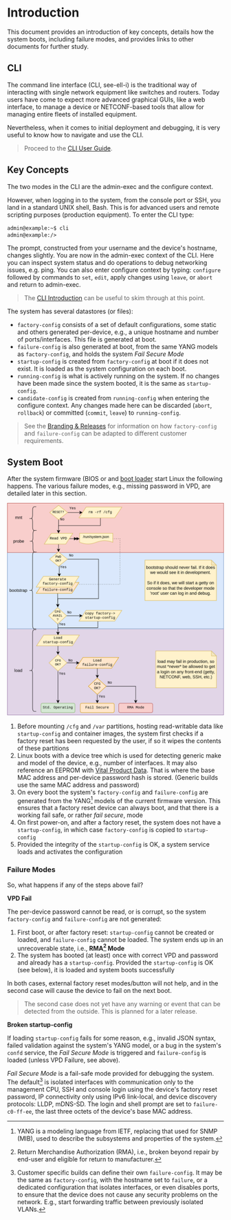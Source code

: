 # Introduction

This document provides an introduction of key concepts, details how
the system boots, including failure modes, and provides links to
other documents for further study.

## CLI

The command line interface (CLI, see-ell-i) is the traditional way of
interacting with single network equipment like switches and routers.
Today users have come to expect more advanced graphical GUIs, like a web
interface, to manage a device or NETCONF-based tools that allow for
managing entire fleets of installed equipment.

Nevertheless, when it comes to initial deployment and debugging, it
is very useful to know how to navigate and use the CLI.

> Proceed to the [CLI User Guide](cli/tutorial.md).


## Key Concepts

The two modes in the CLI are the admin-exec and the configure context.

However, when logging in to the system, from the console port or SSH,
you land in a standard UNIX shell, Bash.  This is for advanced users
and remote scripting purposes (production equipment).  To enter the
CLI type:

    admin@example:~$ cli
    admin@example:/>

The prompt, constructed from your username and the device's hostname,
changes slightly.  You are now in the admin-exec context of the CLI.
Here you can inspect system status and do operations to debug networking
issues, e.g. ping.  You can also enter configure context by typing:
`configure` followed by commands to `set`, `edit`, apply changes using
`leave`, or `abort` and return to admin-exec.

> The [CLI Introduction](cli/introduction.md) can be useful to skim
> through at this point.

The system has several datastores (or files):

 - `factory-config` consists of a set of default configurations, some
   static and others generated per-device, e.g., a unique hostname and
   number of ports/interfaces.   This file is generated at boot.
 - `failure-config` is also generated at boot, from the same YANG models
   as `factory-config`, and holds the system *Fail Secure Mode*
 - `startup-config` is created from `factory-config` at boot if it does
   not exist.  It is loaded as the system configuration on each boot.
 - `running-config` is what is actively running on the system.  If no
   changes have been made since the system booted, it is the same as
   `startup-config`.
 - `candidate-config` is created from `running-config` when entering the
   configure context.  Any changes made here can be discarded (`abort`,
   `rollback`) or committed (`commit`, `leave`) to `running-config`.

> See the [Branding & Releases](branding.md) for information on how
> `factory-config` and `failure-config` can be adapted to different
> customer requirements.


## System Boot

After the system firmware (BIOS or and [boot loader](boot.md) start
Linux the following happens.  The various failure modes, e.g., missing
password in VPD, are detailed later in this section.

![System boot flowchart](img/fail-secure.svg)

 1. Before mounting `/cfg` and `/var` partitions, hosting read-writable
    data like `startup-config` and container images, the system first
    checks if a factory reset has been requested by the user, if so it
    wipes the contents of these partitions
 2. Linux boots with a device tree which is used for detecting generic
    make and model of the device, e.g., number of interfaces.  It may
    also reference an EEPROM with [Vital Product Data](vpd.md).  That is
    where the base MAC address and per-device password hash is stored.
    (Generic builds use the same MAC address and password)
 3. On every boot the system's `factory-config` and `failure-config` are
    generated from the YANG[^1] models of the current firmware version.
    This ensures that a factory reset device can always boot, and that
    there is a working fail safe, or rather *fail secure*, mode
 4. On first power-on, and after a factory reset, the system does not
    have a `startup-config`, in which case `factory-config` is copied
    to `startup-config`
 5. Provided the integrity of the `startup-config` is OK, a system
    service loads and activates the configuration

### Failure Modes

So, what happens if any of the steps above fail?

**VPD Fail**

The per-device password cannot be read, or is corrupt, so the system
`factory-config` and `failure-config` are not generated:

 1. First boot, or after factory reset: `startup-config` cannot be
    created or loaded, and `failure-config` cannot be loaded.  The
    system ends up in an unrecoverable state, i.e., **RMA[^2] Mode**
 2. The system has booted (at least) once with correct VPD and password
    and already has a `startup-config`.  Provided the `startup-config`
    is OK (see below), it is loaded and system boots successfully

In both cases, external factory reset modes/button will not help, and
in the second case will cause the device to fail on the next boot.

> The second case does not yet have any warning or event that can be
> detected from the outside.  This is planned for a later release.

**Broken startup-config**

If loading `startup-config` fails for some reason, e.g., invalid JSON
syntax, failed validation against the system's YANG model, or a bug in
the system's `confd` service, the *Fail Secure Mode* is triggered and
`failure-config` is loaded (unless VPD Failure, see above).

*Fail Secure Mode* is a fail-safe mode provided for debugging the
system.  The default[^3] is isolated interfaces with communication only to
the management CPU, SSH and console login using the device's factory
reset password, IP connectivity only using IPv6 link-local, and device
discovery protocols: LLDP, mDNS-SD.  The login and shell prompt are set
to `failure-c0-ff-ee`, the last three octets of the device's base MAC
address.

[^1]: YANG is a modeling language from IETF, replacing that used for
    SNMP (MIB), used to describe the subsystems and properties of
	the system.
[^2]: Return Merchandise Authorization (RMA), i.e., broken beyond repair
    by end-user and eligible for return to manufacturer.
[^3]: Customer specific builds can define their own `failure-config`.
    It may be the same as `factory-config`, with the hostname set to
    `failure`, or a dedicated configuration that isolates interfaces, or
    even disables ports, to ensure that the device does not cause any
    security problems on the network.  E.g., start forwarding traffic
    between previously isolated VLANs.
